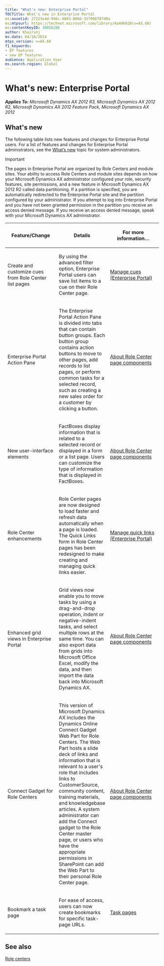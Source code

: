 ```yaml
---
title: "What's new: Enterprise Portal"
TOCTitle: What's new in Enterprise Portal
ms:assetid: 27223e4d-946c-4883-8066-35790878fd0a
ms:mtpsurl: https://technet.microsoft.com/library/Aa496828(v=AX.60)
ms:contentKeyID: 36056206
author: Khairunj
ms.date: 04/18/2014
mtps_version: v=AX.60
f1_keywords:
- EP features
- new EP features
audience: Application User
ms.search.region: Global
---
```


# What's new: Enterprise Portal 


_**Applies To:** Microsoft Dynamics AX 2012 R3, Microsoft Dynamics AX 2012 R2, Microsoft Dynamics AX 2012 Feature Pack, Microsoft Dynamics AX 2012_

## What's new

The following table lists new features and changes for Enterprise Portal users. For a list of features and changes for Enterprise Portal administrators, see the [What’s new](https://go.microsoft.com/fwlink/?linkid=188672) topic for system administrators.


> [!IMPORTANT]
> <P>The pages in Enterprise Portal are organized by Role Centers and module sites. Your ability to access Role Centers and module sites depends on how your Microsoft Dynamics AX administrator configured your role, security features, site permissions, and a new feature in Microsoft Dynamics AX 2012 R2 called data partitioning. If a partition is specified, you are automatically redirected to the Enterprise Portal site and the partition configured by your administrator. If you attempt to log into Enterprise Portal and you have not been granted permission in the partition you receive an access denied message. If you receive an access denied message, speak with your Microsoft Dynamics AX administrator.</P>



<table>
<colgroup>
<col style="width: 33%" />
<col style="width: 33%" />
<col style="width: 33%" />
</colgroup>
<thead>
<tr class="header">
<th><p>Feature/Change</p></th>
<th><p>Details</p></th>
<th><p>For more information…</p></th>
</tr>
</thead>
<tbody>
<tr class="odd">
<td><p>Create and customize cues from Role Center list pages</p></td>
<td><p>By using the advanced filter option, Enterprise Portal users can save list items to a cue on their Role Center page.</p></td>
<td><p><a href="manage-cues-enterprise-portal.md">Manage cues (Enterprise Portal)</a></p></td>
</tr>
<tr class="even">
<td><p>Enterprise Portal Action Pane</p></td>
<td><p>The Enterprise Portal Action Pane is divided into tabs that can contain button groups. Each button group contains action buttons to move to other pages, add records to list pages, or perform common tasks for a selected record, such as creating a new sales order for a customer by clicking a button.</p></td>
<td><p><a href="about-role-center-page-components.md">About Role Center page components</a></p></td>
</tr>
<tr class="odd">
<td><p>New user-interface elements</p></td>
<td><p>FactBoxes display information that is related to a selected record or displayed in a form or a list page. Users can customize the type of information that is displayed in FactBoxes.</p></td>
<td><p><a href="about-role-center-page-components.md">About Role Center page components</a></p></td>
</tr>
<tr class="even">
<td><p>Role Center enhancements</p></td>
<td><p>Role Center pages are now designed to load faster and refresh data automatically when a page is loaded. The Quick Links form in Role Center pages has been redesigned to make creating and managing quick links easier.</p></td>
<td><p><a href="manage-quick-links-enterprise-portal.md">Manage quick links (Enterprise Portal)</a></p></td>
</tr>
<tr class="odd">
<td><p>Enhanced grid views in Enterprise Portal</p></td>
<td><p>Grid views now enable you to move tasks by using a drag-and-drop operation, indent or negative-indent tasks, and select multiple rows at the same time. You can also export data from grids into Microsoft Office Excel, modify the data, and then import the data back into Microsoft Dynamics AX.</p></td>
<td><p><a href="about-role-center-page-components.md">About Role Center page components</a></p></td>
</tr>
<tr class="even">
<td><p>Connect Gadget for Role Centers</p></td>
<td><p>This version of Microsoft Dynamics AX includes the Dynamics Online Connect Gadget Web Part for Role Centers. The Web Part hosts a slide deck of links and information that is relevant to a user's role that includes links to CustomerSource, community content, training materials, and knowledgebase articles. A system administrator can add the Connect gadget to the Role Center master page, or users who have the appropriate permissions in SharePoint can add the Web Part to their personal Role Center page.</p></td>
<td><p><a href="about-role-center-page-components.md">About Role Center page components</a></p></td>
</tr>
<tr class="odd">
<td><p>Bookmark a task page</p></td>
<td><p>For ease of access, users can now create bookmarks for specific task-page URLs.</p></td>
<td><p><a href="task-pages.md">Task pages</a></p></td>
</tr>
</tbody>
</table>


## See also

[Role centers](role-centers.md)

  



